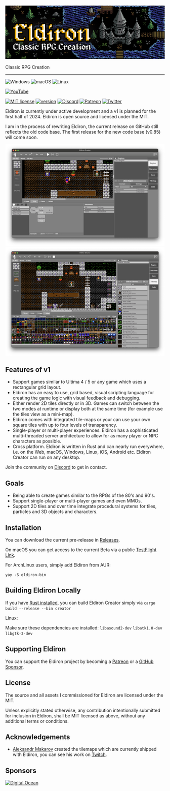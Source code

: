 ![screenshot](images/eldiron_header.png)

Classic RPG Creation

---

![Windows](https://img.shields.io/badge/Windows-0078D6?style=for-the-badge&logo=windows&logoColor=white) ![macOS](https://img.shields.io/badge/mac%20os-000000?style=for-the-badge&logo=macos&logoColor=F0F0F0) ![Linux](https://img.shields.io/badge/Linux-FCC624?style=for-the-badge&logo=linux&logoColor=black)

[![YouTube](https://img.shields.io/badge/YouTube-FF0000?style=for-the-badge&logo=youtube&logoColor=white)](https://www.youtube.com/channel/UCCmrO356zLQv_m8dPEqBUfA)

[![MIT license](https://img.shields.io/badge/License-MIT-blue.svg)](https://lbesson.mit-license.org/) [![version](https://img.shields.io/badge/version-0.8.9-yellow.svg)](https://shields.io/) [![Discord](https://badgen.net/badge/icon/discord?icon=discord&label)](https://discord.gg/ZrNj6baSZU) [![Patreon](https://badgen.net/badge/icon/patreon?icon=patreon&label)](https://patreon.com/eldiron) [![Twitter](https://badgen.net/badge/icon/twitter?icon=twitter&label)](https://twitter.com/EldironRPG)

Eldiron is currently under active development and a v1 is planned for the first half of 2024. Eldiron is open source and licensed under the MIT.

I am in the process of rewriting Eldiron, the current release on GitHub still reflects the old code base. The first release for the new code base (v0.85) will come soon.

![Screenshot](images/character_screenshot.png)
![Screenshot](images/tilemap.png)

## Features of v1

* Support games similar to Ultima 4 / 5 or any game which uses a rectangular grid layout.
* Eldiron has an easy to use, grid based, visual scripting language for creating the game logic with visual feedback and debugging.
* Either render 2D tiles directly or in 3D. Games can switch between the two modes at runtime or display both at the same time (for example use the tiles view as a mini-map).
* Eldiron comes with integrated tile-maps or your can use your own square tiles with up to four levels of transparency.
* Single-player or multi-player experiences. Eldiron has a sophisticated multi-threaded server architecture to allow for as many player or NPC characters as possible.
* Cross platform. Eldiron is written in Rust and can nearly run everywhere, i.e. on the Web, macOS, Windows, Linux, iOS, Android etc. Eldiron Creator can run on any desktop.

Join the community on [Discord](https://discord.gg/ZrNj6baSZU) to get in contact.

## Goals

* Being able to create games similar to the RPGs of the 80's and 90's.
* Support single-player or multi-player games and even MMOs.
* Support 2D tiles and over time integrate procedural systems for tiles, particles and 3D objects and characters.

## Installation

You can download the current pre-release in [Releases](https://github.com/markusmoenig/Eldiron/releases).

On macOS you can get access to the current Beta via a public [TestFlight Link](https://testflight.apple.com/join/50oZ5yds).

For ArchLinux users, simply add Eldiron from AUR:
```
yay -S eldiron-bin
```

## Building Eldiron Locally

If you have [Rust installed](https://www.rust-lang.org/tools/install), you can build Eldiron Creator simply via
```cargo build --release --bin creator```

Linux:

 Make sure these dependencies are installed: `libasound2-dev` `libatk1.0-dev` `libgtk-3-dev`

## Supporting Eldiron

You can support the Eldiron project by becoming a [Patreon](https://patreon.com/eldiron) or a [GitHub Sponsor](https://github.com/sponsors/markusmoenig).

## License

The source and all assets I commissioned for Eldiron are licensed under the MIT.

Unless explicitly stated otherwise, any contribution intentionally submitted for inclusion in Eldiron, shall be MIT licensed as above, without any additional terms or conditions.

  ## Acknowledgements

* [Aleksandr Makarov](https://twitter.com/iknowkingrabbit) created the tilemaps which are currently shipped with Eldiron, you can see his work on [Twitch](https://iknowkingrabbit.itch.io).

## Sponsors

[![Digital Ocean](sponsors/DO_Logo_Horizontal_Blue.png)](https://www.digitalocean.com/?utm_medium=opensource&utm_source=Eldiron)

